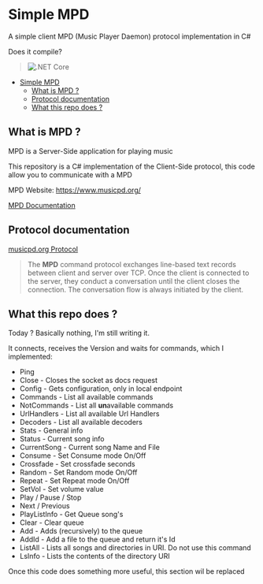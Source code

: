 # Simple MPD

A simple client MPD (Music Player Daemon) protocol implementation in C#

Does it compile?
> ![.NET Core](https://github.com/RafaelEstevamReis/SimpleMPD/workflows/.NET%20Core/badge.svg)

<!-- TOC -->
- [Simple MPD](#simple-mpd)
  - [What is MPD ?](#what-is-mpd-)
  - [Protocol documentation](#protocol-documentation)
  - [What this repo does ?](#what-this-repo-does-)
<!-- /TOC -->

## What is MPD ?

MPD is a Server-Side application for playing music

This repository is a C# implementation of the Client-Side protocol, this code allow you to communicate with a MPD

MPD Website: https://www.musicpd.org/

[MPD Documentation](https://www.musicpd.org/doc/html/user.html)

## Protocol documentation

[musicpd.org Protocol](https://www.musicpd.org/doc/html/protocol.html)

> The **MPD** command protocol exchanges line-based text records between client and server over TCP. Once the client is connected to the server, they conduct a conversation until the client closes the connection. The conversation flow is always initiated by the client.

## What this repo does ?

Today ? Basically nothing, I'm still writing it. 

It connects, receives the Version and waits for commands, which I implemented:

* Ping
* Close - Closes the socket as docs request
* Config - Gets configuration, only in local endpoint
* Commands - List all available commands
* NotCommands - List all **un**available commands
* UrlHandlers - List all available Url Handlers
* Decoders - List all available decoders
* Stats - General info
* Status - Current song info
* CurrentSong - Current song Name and File
* Consume - Set Consume mode On/Off
* Crossfade - Set crossfade seconds
* Random - Set Random mode On/Off
* Repeat - Set Repeat mode On/Off
* SetVol - Set volume value
* Play / Pause / Stop
* Next / Previous
* PlayListInfo - Get Queue song's
* Clear - Clear queue
* Add - Adds (recursively) to the queue
* AddId - Add a file to the queue and return it's Id
* ListAll - Lists all songs and directories in URI. Do not use this command
* LsInfo - Lists the contents of the directory URI

Once this code does something more useful, this section wil be replaced
